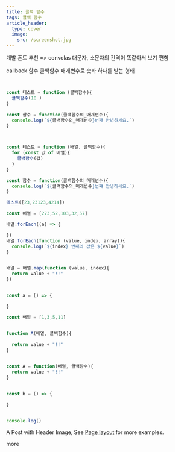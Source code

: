 ```yaml
---
title: 콜백 함수
tags: 콜백 함수 
article_header:
  type: cover
  image:
    src: /screenshot.jpg
---
```


개발 폰트 추천 => convolas 
대문자, 소문자의 간격이 똑같아서 보기 편함 


callback 함수 
콜백함수 매개변수로 숫자 하나를 받는 형태 

```js 


const 테스트 = function (콜백함수){
  콜백함수(10 )
} 

const 함수 = function(콜백함수의_매개변수){
  console.log(`${콜백함수의_매개변수}번쨰 안녕하세요.`)
}



const 테스트 = function (배열, 콜백함수){
  for (const 값 of 배열){
    콜백함수(값)
  }
} 

const 함수 = function(콜백함수의_매개변수){
  console.log(`${콜백함수의_매개변수}번쨰 안녕하세요.`)
}

테스트([23,23123,4214])

const 배열 = [273,52,103,32,57]

배열.forEach((a) => {

}) 
배열.forEach(function (value, index, array)){
  console.log(`${index} 번째의 값은 ${value}`)
}


배열 = 배열.map(function (value, index){
  return value + "!!"
})


const a = () => {

}

const 배열 = [1,3,5,11]


function A(배열, 콜백함수){
   
  return value + "!!"  
} 


const A = function(배열, 콜백함수){
  return value + "!!"
}


const b = () => {

}


console.log() 

```


A Post with Header Image, See [Page layout](https://kitian616.github.io/jekyll-TeXt-theme/samples.html#page-layout) for more examples.

more
